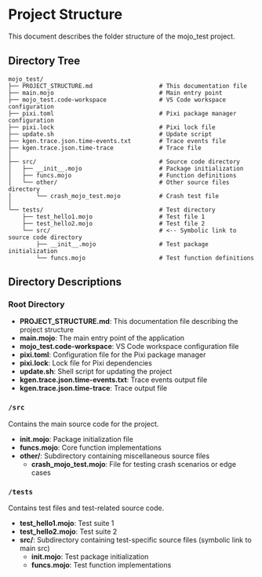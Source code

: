# Project Structure

This document describes the folder structure of the mojo_test project.

## Directory Tree

```
mojo_test/
├── PROJECT_STRUCTURE.md                   # This documentation file
├── main.mojo                              # Main entry point
├── mojo_test.code-workspace               # VS Code workspace configuration
├── pixi.toml                              # Pixi package manager configuration
├── pixi.lock                              # Pixi lock file
├── update.sh                              # Update script
├── kgen.trace.json.time-events.txt        # Trace events file
├── kgen.trace.json.time-trace             # Trace file
│
├── src/                                   # Source code directory
│   ├── __init__.mojo                      # Package initialization
│   ├── funcs.mojo                         # Function definitions
│   └── other/                             # Other source files directory
│       └── crash_mojo_test.mojo           # Crash test file
│
└── tests/                                 # Test directory
    ├── test_hello1.mojo                   # Test file 1
    ├── test_hello2.mojo                   # Test file 2
    └── src/                               # <-- Symbolic link to source code directory
        ├── __init__.mojo                  # Test package initialization
        └── funcs.mojo                     # Test function definitions
```

## Directory Descriptions

### Root Directory
- **PROJECT_STRUCTURE.md**: This documentation file describing the project structure
- **main.mojo**: The main entry point of the application
- **mojo_test.code-workspace**: VS Code workspace configuration file
- **pixi.toml**: Configuration file for the Pixi package manager
- **pixi.lock**: Lock file for Pixi dependencies
- **update.sh**: Shell script for updating the project
- **kgen.trace.json.time-events.txt**: Trace events output file
- **kgen.trace.json.time-trace**: Trace output file

### `/src`
Contains the main source code for the project.
- **__init__.mojo**: Package initialization file
- **funcs.mojo**: Core function implementations
- **other/**: Subdirectory containing miscellaneous source files
  - **crash_mojo_test.mojo**: File for testing crash scenarios or edge cases

### `/tests`
Contains test files and test-related source code.
- **test_hello1.mojo**: Test suite 1
- **test_hello2.mojo**: Test suite 2
- **src/**: Subdirectory containing test-specific source files (symbolic link to main src)
  - **__init__.mojo**: Test package initialization
  - **funcs.mojo**: Test function implementations

